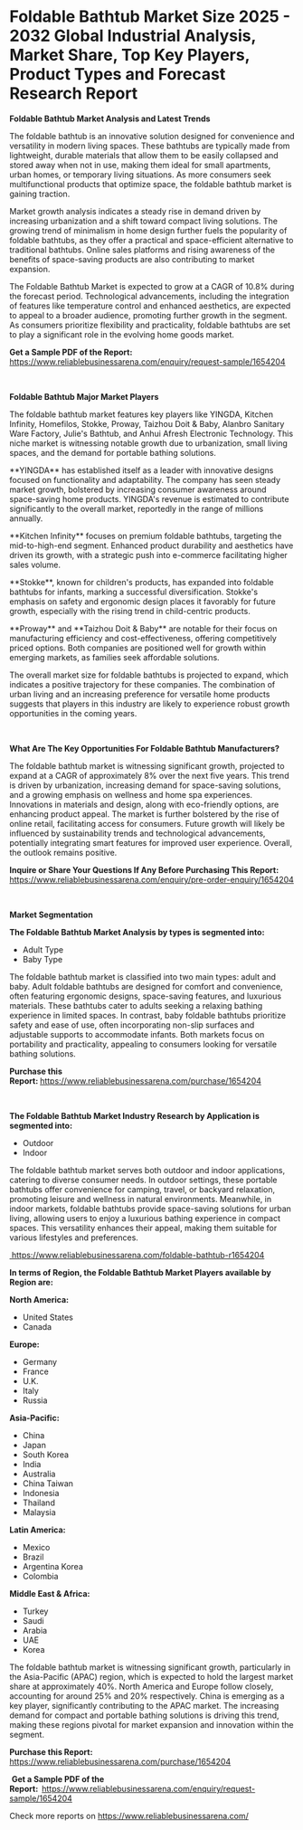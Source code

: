 <p><h1>Foldable Bathtub Market Size 2025 - 2032 Global Industrial Analysis, Market Share, Top Key Players, Product Types and Forecast Research Report</h1></p><p><strong>Foldable Bathtub Market Analysis and Latest Trends</strong></p>
<p><p>The foldable bathtub is an innovative solution designed for convenience and versatility in modern living spaces. These bathtubs are typically made from lightweight, durable materials that allow them to be easily collapsed and stored away when not in use, making them ideal for small apartments, urban homes, or temporary living situations. As more consumers seek multifunctional products that optimize space, the foldable bathtub market is gaining traction.</p><p>Market growth analysis indicates a steady rise in demand driven by increasing urbanization and a shift toward compact living solutions. The growing trend of minimalism in home design further fuels the popularity of foldable bathtubs, as they offer a practical and space-efficient alternative to traditional bathtubs. Online sales platforms and rising awareness of the benefits of space-saving products are also contributing to market expansion.</p><p>The Foldable Bathtub Market is expected to grow at a CAGR of 10.8% during the forecast period. Technological advancements, including the integration of features like temperature control and enhanced aesthetics, are expected to appeal to a broader audience, promoting further growth in the segment. As consumers prioritize flexibility and practicality, foldable bathtubs are set to play a significant role in the evolving home goods market.</p></p>
<p><strong>Get a Sample PDF of the Report:&nbsp;</strong> <a href="https://www.reliablebusinessarena.com/enquiry/request-sample/1654204?utm_campaign=2514&utm_medium=2&utm_source=Github&utm_content=ia&utm_term=05042025&utm_id=foldable-bathtub">https://www.reliablebusinessarena.com/enquiry/request-sample/1654204</a></p>
<p>&nbsp;</p>
<p><strong>Foldable Bathtub Major Market Players</strong></p>
<p><p>The foldable bathtub market features key players like YINGDA, Kitchen Infinity, Homefilos, Stokke, Proway, Taizhou Doit & Baby, Alanbro Sanitary Ware Factory, Julie's Bathtub, and Anhui Afresh Electronic Technology. This niche market is witnessing notable growth due to urbanization, small living spaces, and the demand for portable bathing solutions.</p><p>**YINGDA** has established itself as a leader with innovative designs focused on functionality and adaptability. The company has seen steady market growth, bolstered by increasing consumer awareness around space-saving home products. YINGDA's revenue is estimated to contribute significantly to the overall market, reportedly in the range of millions annually.</p><p>**Kitchen Infinity** focuses on premium foldable bathtubs, targeting the mid-to-high-end segment. Enhanced product durability and aesthetics have driven its growth, with a strategic push into e-commerce facilitating higher sales volume.</p><p>**Stokke**, known for children's products, has expanded into foldable bathtubs for infants, marking a successful diversification. Stokke's emphasis on safety and ergonomic design places it favorably for future growth, especially with the rising trend in child-centric products.</p><p>**Proway** and **Taizhou Doit & Baby** are notable for their focus on manufacturing efficiency and cost-effectiveness, offering competitively priced options. Both companies are positioned well for growth within emerging markets, as families seek affordable solutions.</p><p>The overall market size for foldable bathtubs is projected to expand, which indicates a positive trajectory for these companies. The combination of urban living and an increasing preference for versatile home products suggests that players in this industry are likely to experience robust growth opportunities in the coming years.</p></p>
<p>&nbsp;</p>
<p><strong>What Are The Key Opportunities For Foldable Bathtub Manufacturers?</strong></p>
<p><p>The foldable bathtub market is witnessing significant growth, projected to expand at a CAGR of approximately 8% over the next five years. This trend is driven by urbanization, increasing demand for space-saving solutions, and a growing emphasis on wellness and home spa experiences. Innovations in materials and design, along with eco-friendly options, are enhancing product appeal. The market is further bolstered by the rise of online retail, facilitating access for consumers. Future growth will likely be influenced by sustainability trends and technological advancements, potentially integrating smart features for improved user experience. Overall, the outlook remains positive.</p></p>
<p><strong>Inquire or Share Your Questions If Any Before Purchasing This Report:</strong> <a href="https://www.reliablebusinessarena.com/enquiry/pre-order-enquiry/1654204?utm_campaign=2514&utm_medium=2&utm_source=Github&utm_content=ia&utm_term=05042025&utm_id=foldable-bathtub">https://www.reliablebusinessarena.com/enquiry/pre-order-enquiry/1654204</a></p>
<p>&nbsp;</p>
<p><strong>Market Segmentation</strong></p>
<p><strong>The Foldable Bathtub Market Analysis by types is segmented into:</strong></p>
<p><ul><li>Adult Type</li><li>Baby Type</li></ul></p>
<p><p>The foldable bathtub market is classified into two main types: adult and baby. Adult foldable bathtubs are designed for comfort and convenience, often featuring ergonomic designs, space-saving features, and luxurious materials. These bathtubs cater to adults seeking a relaxing bathing experience in limited spaces. In contrast, baby foldable bathtubs prioritize safety and ease of use, often incorporating non-slip surfaces and adjustable supports to accommodate infants. Both markets focus on portability and practicality, appealing to consumers looking for versatile bathing solutions.</p></p>
<p><strong>Purchase this Report:&nbsp;</strong><a href="https://www.reliablebusinessarena.com/purchase/1654204?utm_campaign=2514&utm_medium=2&utm_source=Github&utm_content=ia&utm_term=05042025&utm_id=foldable-bathtub">https://www.reliablebusinessarena.com/purchase/1654204</a></p>
<p>&nbsp;</p>
<p><strong>The Foldable Bathtub Market Industry Research by Application is segmented into:</strong></p>
<p><ul><li>Outdoor</li><li>Indoor</li></ul></p>
<p><p>The foldable bathtub market serves both outdoor and indoor applications, catering to diverse consumer needs. In outdoor settings, these portable bathtubs offer convenience for camping, travel, or backyard relaxation, promoting leisure and wellness in natural environments. Meanwhile, in indoor markets, foldable bathtubs provide space-saving solutions for urban living, allowing users to enjoy a luxurious bathing experience in compact spaces. This versatility enhances their appeal, making them suitable for various lifestyles and preferences.</p></p>
<p><a href="https://www.reliablebusinessarena.com/foldable-bathtub-r1654204?utm_campaign=2514&utm_medium=2&utm_source=Github&utm_content=ia&utm_term=05042025&utm_id=foldable-bathtub">&nbsp;https://www.reliablebusinessarena.com/foldable-bathtub-r1654204</a></p>
<p><strong>In terms of Region, the Foldable Bathtub Market Players available by Region are:</strong></p>
<p>
    <p> <strong> North America: </strong>
        <ul>
            <li>United States</li>
            <li>Canada</li>
        </ul>
        </p> 
    <p> <strong> Europe: </strong>
        <ul>
            <li>Germany</li>
            <li>France</li>
            <li>U.K.</li>
            <li>Italy</li>
            <li>Russia</li>
        </ul>
        </p> 
    <p> <strong> Asia-Pacific: </strong>
        <ul>
            <li>China</li>
            <li>Japan</li>
            <li>South Korea</li>
            <li>India</li>
            <li>Australia</li>
            <li>China Taiwan</li>
            <li>Indonesia</li>
            <li>Thailand</li>
            <li>Malaysia</li>
        </ul>
        </p> 
    <p> <strong> Latin America: </strong>
        <ul>
            <li>Mexico</li>
            <li>Brazil</li>
            <li>Argentina Korea</li>
            <li>Colombia</li>
        </ul>
        </p> 
    <p> <strong> Middle East & Africa: </strong>
        <ul>
            <li>Turkey</li>
            <li>Saudi</li>
            <li>Arabia</li>
            <li>UAE</li>
            <li>Korea</li>
        </ul>
    </p>
    </p>
<p><p>The foldable bathtub market is witnessing significant growth, particularly in the Asia-Pacific (APAC) region, which is expected to hold the largest market share at approximately 40%. North America and Europe follow closely, accounting for around 25% and 20% respectively. China is emerging as a key player, significantly contributing to the APAC market. The increasing demand for compact and portable bathing solutions is driving this trend, making these regions pivotal for market expansion and innovation within the segment.</p></p>
<p><strong>Purchase this Report: </strong><a href="https://www.reliablebusinessarena.com/purchase/1654204?utm_campaign=2514&utm_medium=2&utm_source=Github&utm_content=ia&utm_term=05042025&utm_id=foldable-bathtub">https://www.reliablebusinessarena.com/purchase/1654204</a></p>
<p>&nbsp;<strong>Get a Sample PDF of the Report:&nbsp;&nbsp;</strong><a href="https://www.reliablebusinessarena.com/enquiry/request-sample/1654204?utm_campaign=2514&utm_medium=2&utm_source=Github&utm_content=ia&utm_term=05042025&utm_id=foldable-bathtub">https://www.reliablebusinessarena.com/enquiry/request-sample/1654204</a></p>
<p><strong></strong></p>
<p>Check more reports on <a href="https://www.reliablebusinessarena.com/?utm_campaign=2514&utm_medium=2&utm_source=Github&utm_content=ia&utm_term=05042025&utm_id=foldable-bathtub">https://www.reliablebusinessarena.com/</a></p>